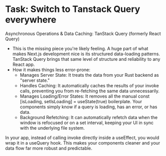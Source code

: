 # Task: Switch to Tanstack Query everywhere

Asynchronous Operations & Data Caching: TanStack Query (formerly React Query)

- This is the missing piece you're likely feeling. A huge part of what makes Next.js development nice is its structured data-loading patterns. TanStack Query brings that same level of structure and reliability to any React app.
- How it makes things less error-prone:
  - Manages Server State: It treats the data from your Rust backend as "server state."
  - Handles Caching: It automatically caches the results of your invoke calls, preventing you from re-fetching the same data unnecessarily.
  - Manages Loading/Error States: It removes all the manual const [isLoading, setIsLoading] = useState(true) boilerplate. Your components simply know if a query is loading, has an error, or has data.
  - Background Refetching: It can automatically refetch data when the window is refocused or on a set interval, keeping your UI in sync with the underlying file system.

In your app, instead of calling invoke directly inside a useEffect, you would wrap it in a useQuery hook. This makes your components cleaner and your data flow far more robust and predictable.

